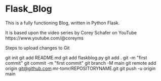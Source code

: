 # Flask_Blog

This is a fully functioning Blog, written in Python Flask.  

<div>
It is based upon the video series by Corey Schafer on YouTube https://www.youtube.com/@coreyms

</div>

Steps to upload changes to Git

git init
git add README.md 
git add flaskblog.py 
git add .
git -m "first commit"
git commit -m "first commit"
git branch -M main
git remote add origin git@github.com:mr-tomr/REPOSITORYNAME.git
git push -u origin main
